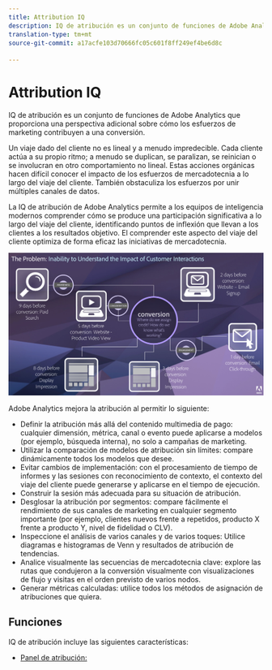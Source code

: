 ```yaml
---
title: Attribution IQ
description: IQ de atribución es un conjunto de funciones de Adobe Analytics que proporciona una perspectiva adicional sobre cómo los esfuerzos de marketing contribuyen a una conversión.
translation-type: tm+mt
source-git-commit: a17acfe103d70666fc05c601f8ff249ef4be6d8c

---
```



# Attribution IQ

IQ de atribución es un conjunto de funciones de Adobe Analytics que proporciona una perspectiva adicional sobre cómo los esfuerzos de marketing contribuyen a una conversión.

Un viaje dado del cliente no es lineal y a menudo impredecible. Cada cliente actúa a su propio ritmo; a menudo se duplican, se paralizan, se reinician o se involucran en otro comportamiento no lineal. Estas acciones orgánicas hacen difícil conocer el impacto de los esfuerzos de mercadotecnia a lo largo del viaje del cliente. También obstaculiza los esfuerzos por unir múltiples canales de datos.

La IQ de atribución de Adobe Analytics permite a los equipos de inteligencia modernos comprender cómo se produce una participación significativa a lo largo del viaje del cliente, identificando puntos de inflexión que llevan a los clientes a los resultados objetivo. El comprender este aspecto del viaje del cliente optimiza de forma eficaz las iniciativas de mercadotecnia.

![Problema de IQ de atribución](c-panels/attribution/assets/attribution_iq_problem.png)

Adobe Analytics mejora la atribución al permitir lo siguiente:

* Definir la atribución más allá del contenido multimedia de pago: cualquier dimensión, métrica, canal o evento puede aplicarse a modelos (por ejemplo, búsqueda interna), no solo a campañas de marketing.
* Utilizar la comparación de modelos de atribución sin límites: compare dinámicamente todos los modelos que desee.
* Evitar cambios de implementación: con el procesamiento de tiempo de informes y las sesiones con reconocimiento de contexto, el contexto del viaje del cliente puede generarse y aplicarse en el tiempo de ejecución.
* Construir la sesión más adecuada para su situación de atribución.
* Desglosar la atribución por segmentos: compare fácilmente el rendimiento de sus canales de marketing en cualquier segmento importante (por ejemplo, clientes nuevos frente a repetidos, producto X frente a producto Y, nivel de fidelidad o CLV).
* Inspeccione el análisis de varios canales y de varios toques: Utilice diagramas e histogramas de Venn y resultados de atribución de tendencias.
* Analice visualmente las secuencias de mercadotecnia clave: explore las rutas que condujeron a la conversión visualmente con visualizaciones de flujo y visitas en el orden previsto de varios nodos.
* Generar métricas calculadas: utilice todos los métodos de asignación de atribuciones que quiera.

## Funciones

IQ de atribución incluye las siguientes características:

* [Panel de atribución:](c-panels/attribution/attribution.md)
